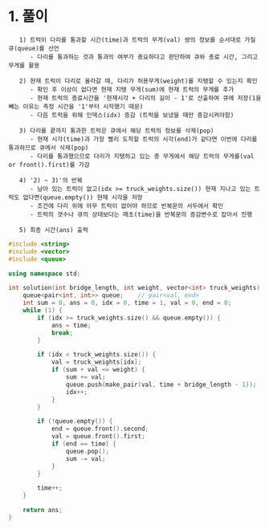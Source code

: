   # 1. 풀이
       1) 트럭이 다리를 통과할 시간(time)과 트럭의 무게(val) 쌍의 정보를 순서대로 가질 큐(queue)를 선언
          - 다리를 통과하는 것과 통과의 여부가 중요하다고 판단하여 큐와 종료 시간, 그리고 무게를 활용
 
       2) 현재 트럭이 다리로 올라갈 때, 다리가 허용무게(weight)를 지탱할 수 있는지 확인
          - 확인 후 이상이 없다면 현재 지탱 무게(sum)에 현재 트럭의 무게를 추가
          - 현재 트럭의 종료시간을 '현재시각 + 다리의 길이 - 1'로 산출하여 큐에 저장(1을 빼는 이유는 측정 시간을 '1'부터 시작했기 때문)
          - 다음 트럭을 위해 인덱스(idx) 증감 (트럭을 보냈을 때만 증감시켜야함)
 
       3) 다리를 끝까지 통과한 트럭은 큐에서 해당 트럭의 정보를 삭제(pop)
          - 현재 시각(time)과 가장 빨리 도착할 트럭의 시각(end)가 같다면 이번에 다리를 통과하므로 큐에서 삭제(pop)
          - 다리를 통과했으므로 다리가 지탱하고 있는 총 무게에서 해당 트럭의 무게를(val or front().first)를 가감

       4) '2) ~ 3)'의 반복
          - 남아 있는 트럭이 없고(idx >= truck_weights.size()) 현재 지나고 있는 트럭도 없다면(queue.empty()) 현재 시각을 저장
          - 조건에 다리 위에 아무 트럭이 없어야 하므로 반복문의 서두에서 확인
          - 트럭의 갯수나 큐의 상태보다는 매초(time)을 반복문의 증감변수로 잡아서 진행

       5) 최종 시간(ans) 출력


```c++
#include <string>
#include <vector>
#include <queue>

using namespace std;

int solution(int bridge_length, int weight, vector<int> truck_weights) {
	queue<pair<int, int>> queue;    // pair<val, end>
	int sum = 0, ans = 0, idx = 0, time = 1, val = 0, end = 0;
	while (1) {
		if (idx >= truck_weights.size() && queue.empty()) {
			ans = time;
			break;
		}

		if (idx < truck_weights.size()) {
			val = truck_weights[idx];
			if (sum + val <= weight) {
				sum += val;
				queue.push(make_pair(val, time + bridge_length - 1));
				idx++;
			}
		}

		if (!queue.empty()) {
			end = queue.front().second;
			val = queue.front().first;
			if (end == time) {
				queue.pop();
				sum -= val;
			}
		}

		time++;
	}

	return ans;
}
```
